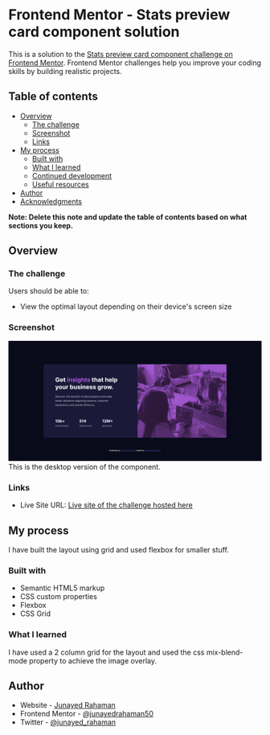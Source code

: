 # Frontend Mentor - Stats preview card component solution

This is a solution to the [Stats preview card component challenge on Frontend Mentor](https://www.frontendmentor.io/challenges/stats-preview-card-component-8JqbgoU62). Frontend Mentor challenges help you improve your coding skills by building realistic projects.

## Table of contents

- [Overview](#overview)
  - [The challenge](#the-challenge)
  - [Screenshot](#screenshot)
  - [Links](#links)
- [My process](#my-process)
  - [Built with](#built-with)
  - [What I learned](#what-i-learned)
  - [Continued development](#continued-development)
  - [Useful resources](#useful-resources)
- [Author](#author)
- [Acknowledgments](#acknowledgments)

**Note: Delete this note and update the table of contents based on what sections you keep.**

## Overview

### The challenge

Users should be able to:

- View the optimal layout depending on their device's screen size

### Screenshot

![Desktop-view](screenshot/screenshot-desktop.png)
This is the desktop version of the component.

### Links

- Live Site URL: [Live site of the challenge hosted here](https://stats-preview-card091.netlify.app/)

## My process

I have built the layout using grid and used flexbox for smaller stuff.

### Built with

- Semantic HTML5 markup
- CSS custom properties
- Flexbox
- CSS Grid

### What I learned

I have used a 2 column grid for the layout and used the css mix-blend-mode property to achieve the image overlay.

## Author

- Website - [Junayed Rahaman](https://webpixels.netlify.app/)
- Frontend Mentor - [@junayedrahaman50](https://www.frontendmentor.io/profile/junayedrahaman50)
- Twitter - [@junayed_rahaman](https://twitter.com/junayed_rahaman)
